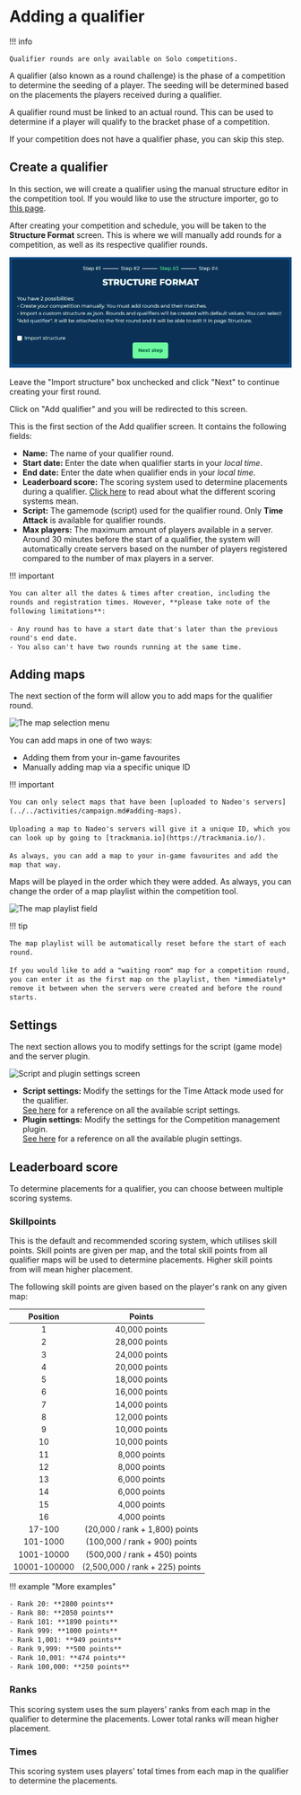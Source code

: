 # Adding a qualifier

!!! info

    Qualifier rounds are only available on Solo competitions.

A qualifier (also known as a round challenge) is the phase of a competition to determine the seeding of a player. The seeding will be determined based on the placements the players received during a qualifier.

A qualifier round must be linked to an actual round. This can be used to determine if a player will qualify to the bracket phase of a competition.

If your competition does not have a qualifier phase, you can skip this step.

## Create a qualifier

In this section, we will create a qualifier using the manual structure editor in the competition tool. If you would like to use the structure importer, go to [this page](./structure-importer.md).

After creating your competition and schedule, you will be taken to the **Structure Format** screen. This is where we will manually add rounds for a competition, as well as its respective qualifier rounds.

![The Structure Format screen of the Competition tool](../../../img/competition-tool-structure-editor.png)

Leave the "Import structure" box unchecked and click "Next" to continue creating your first round.

Click on "Add qualifier" and you will be redirected to this screen.

This is the first section of the Add qualifier screen. It contains the following fields:

- **Name:** The name of your qualifier round.
- **Start date:** Enter the date when qualifier starts in your *local time*.
- **End date:** Enter the date when qualifier ends in your *local time*.
- **Leaderboard score:** The scoring system used to determine placements during a qualifier. [Click here](#leaderboard-score) to read about what the different scoring systems mean.
- **Script:** The gamemode (script) used for the qualifier round. Only **Time Attack** is available for qualifier rounds.
- **Max players:** The maximum amount of players available in a server. Around 30 minutes before the start of a qualifier, the system will automatically create servers based on the number of players registered compared to the number of max players in a server.

!!! important

    You can alter all the dates & times after creation, including the rounds and registration times. However, **please take note of the following limitations**:

    - Any round has to have a start date that's later than the previous round's end date.
    - You also can't have two rounds running at the same time.

## Adding maps

The next section of the form will allow you to add maps for the qualifier round.

![The map selection menu](../../../img/competition-tool-map-selection.png)

You can add maps in one of two ways:

- Adding them from your in-game favourites
- Manually adding map via a specific unique ID

!!! important

    You can only select maps that have been [uploaded to Nadeo's servers](../../activities/campaign.md#adding-maps).

    Uploading a map to Nadeo's servers will give it a unique ID, which you can look up by going to [trackmania.io](https://trackmania.io/).

    As always, you can add a map to your in-game favourites and add the map that way.

Maps will be played in the order which they were added. As always, you can change the order of a map playlist within the competition tool.

![The map playlist field](../../../img/competition-tool-new-qualifier-02.png)

!!! tip

    The map playlist will be automatically reset before the start of each round.

    If you would like to add a "waiting room" map for a competition round, you can enter it as the first map on the playlist, then *immediately* remove it between when the servers were created and before the round starts.

## Settings

The next section allows you to modify settings for the script (game mode) and the server plugin.

![Script and plugin settings screen](../../../img/competition-tool-new-qualifier-03.png)

- **Script settings:** Modify the settings for the Time Attack mode used for the qualifier.<br/>[See here](https://wiki.trackmania.io/en/dedicated-server/Usage/OfficialGameModesSettings) for a reference on all the available script settings.
- **Plugin settings:** Modify the settings for the Competition management plugin.<br/>[See here](../plugin-settings.md) for a reference on all the available plugin settings.

## Leaderboard score

To determine placements for a qualifier, you can choose between multiple scoring systems.

### Skillpoints

This is the default and recommended scoring system, which utilises skill points. Skill points are given per map, and the total skill points from all qualifier maps will be used to determine placements. Higher skill points from will mean higher placement.

The following skill points are given based on the player's rank on any given map:

| Position | Points |
|:---:|:---:|
| 1 | 40,000 points |
| 2 | 28,000 points |
| 3 | 24,000 points |
| 4 | 20,000 points |
| 5 | 18,000 points |
| 6 | 16,000 points |
| 7 | 14,000 points |
| 8 | 12,000 points |
| 9 | 10,000 points |
| 10 | 10,000 points |
| 11 | 8,000 points |
| 12 | 8,000 points |
| 13 | 6,000 points |
| 14 | 6,000 points |
| 15 | 4,000 points |
| 16 | 4,000 points |
| 17-100 | (20,000 / rank + 1,800) points |
| 101-1000 | (100,000 / rank + 900) points |
| 1001-10000 | (500,000 / rank + 450) points |
| 10001-100000 | (2,500,000 / rank + 225) points |

!!! example "More examples"

    - Rank 20: **2800 points**
    - Rank 80: **2050 points**
    - Rank 101: **1890 points**
    - Rank 999: **1000 points**
    - Rank 1,001: **949 points**
    - Rank 9,999: **500 points**
    - Rank 10,001: **474 points**
    - Rank 100,000: **250 points**

### Ranks

This scoring system uses the sum players' ranks from each map in the qualifier to determine the placements. Lower total ranks will mean higher placement.

### Times

This scoring system uses players' total times from each map in the qualifier to determine the placements.
